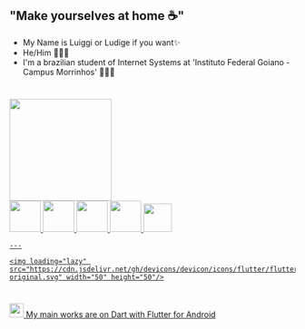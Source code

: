 
## "Make yourselves at home ☕"
- My Name is Luiggi or Ludige if you want✨
- He/Him 👨🏻‍💻
- I'm a brazilian student of Internet Systems at 'Instituto Federal Goiano - Campus Morrinhos' 🙋🏻‍♂️
#
<div>
<a href="https://github.com/ludige">
    <img loading="lazy" height="180em" src="https://github-readme-stats.vercel.app/api/top-langs/?username=ludige&layout=compact&langs_count=7&theme=dracula"/>
    <br>
    <img loading="lazy" src="https://cdn.jsdelivr.net/gh/devicons/devicon/icons/java/java-original.svg" width="55" height="55"/>
    <img loading="lazy" src="https://cdn.jsdelivr.net/gh/devicons/devicon/icons/javascript/javascript-original.svg" width="55" height="55"/>
    <img loading="lazy" src="https://cdn.jsdelivr.net/gh/devicons/devicon/icons/nodejs/nodejs-original.svg" width="55" height="55"/>
    <img loading="lazy" src="https://cdn.jsdelivr.net/gh/devicons/devicon/icons/python/python-plain.svg" width="55" height="55"/>
    <img loading="lazy" src="https://cdn.jsdelivr.net/gh/devicons/devicon/icons/dart/dart-original.svg" width="50" height="50"/>

    ---
    
    <img loading="lazy" src="https://cdn.jsdelivr.net/gh/devicons/devicon/icons/flutter/flutter-original.svg" width="50" height="50"/>
</div>

#
<img loading="lazy" src="https://cdn.jsdelivr.net/gh/devicons/devicon/icons/flutter/flutter-original.svg" width="25" height="25"/> My main works are on Dart with Flutter for Android


